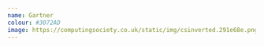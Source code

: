 ```yaml
---
name: Gartner
colour: #3072AD
image: https://computingsociety.co.uk/static/img/csinverted.291e68e.png
---
```

